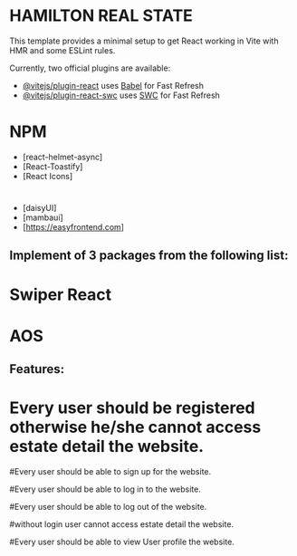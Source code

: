 # HAMILTON REAL STATE

This template provides a minimal setup to get React working in Vite with HMR and some ESLint rules.

Currently, two official plugins are available:

- [@vitejs/plugin-react](https://github.com/vitejs/vite-plugin-react/blob/main/packages/plugin-react/README.md) uses [Babel](https://babeljs.io/) for Fast Refresh
- [@vitejs/plugin-react-swc](https://github.com/vitejs/vite-plugin-react-swc) uses [SWC](https://swc.rs/) for Fast Refresh


# NPM
- [react-helmet-async]
- [React-Toastify]
- [React Icons]


# 
- [daisyUI]
- [mambaui]
- [https://easyfrontend.com]

## Implement  of 3 packages from the following list:
# Swiper React
# AOS


## Features:
# Every user should be registered otherwise he/she cannot access estate detail the website.
#Every user should be able to sign up for the website.

#Every user should be able to log in to the website.

#Every user should be able to log out of the website.

#without login user cannot access estate detail the website.

#Every user should be able to view User profile the website.